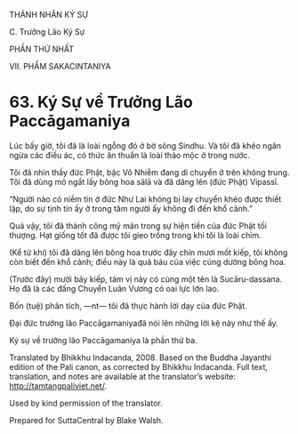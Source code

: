 THÁNH NHÂN KÝ SỰ

C. Trưởng Lão Ký Sự

PHẦN THỨ NHẤT

VII. PHẨM SAKACINTANIYA

# 63\. Ký Sự về Trưởng Lão Paccāgamaniya

Lúc bấy giờ, tôi đã là loài ngỗng đỏ ở bờ sông Sindhu. Và tôi đã khéo ngăn ngừa các điều ác, có thức ăn thuần là loài thảo mộc ở trong nước.

Tôi đã nhìn thấy đức Phật, bậc Vô Nhiễm đang di chuyển ở trên không trung. Tôi đã dùng mỏ ngắt lấy bông hoa sālā và đã dâng lên (đức Phật) Vipassī.

“Người nào có niềm tin ở đức Như Lai không bị lay chuyển khéo được thiết lập, do sự tịnh tín ấy ở trong tâm người ấy không đi đến khổ cảnh.”

Quả vậy, tôi đã thành công mỹ mãn trong sự hiện tiền của đức Phật tối thượng. Hạt giống tốt đã được tôi gieo trồng trong khi tôi là loài chim.

(Kể từ khi) tôi đã dâng lên bông hoa trước đây chín mươi mốt kiếp, tôi không còn biết đến khổ cảnh; điều này là quả báu của việc cúng dường bông hoa.

(Trước đây) mười bảy kiếp, tám vị này có cùng một tên là Sucāru-dassana. Họ đã là các đấng Chuyển Luân Vương có oai lực lớn lao.

Bốn (tuệ) phân tích, ―nt― tôi đã thực hành lời dạy của đức Phật.

Đại đức trưởng lão Paccāgamaniyađã nói lên những lời kệ này như thế ấy.

Ký sự về trưởng lão Paccāgamaniya là phần thứ ba.

Translated by Bhikkhu Indacanda, 2008. Based on the Buddha Jayanthi edition of the Pali canon, as corrected by Bhikkhu Indacanda. Full text, translation, and notes are available at the translator’s website: http://tamtangpaliviet.net/.

Used by kind permission of the translator.

Prepared for SuttaCentral by Blake Walsh.